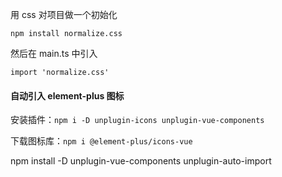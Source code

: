 用 css 对项目做一个初始化

`npm install normalize.css`

然后在 main.ts 中引入

`import 'normalize.css'`

#### 自动引入 element-plus 图标

安装插件：`npm i -D unplugin-icons unplugin-vue-components`

下载图标库：`npm i @element-plus/icons-vue`

npm install -D unplugin-vue-components unplugin-auto-import
